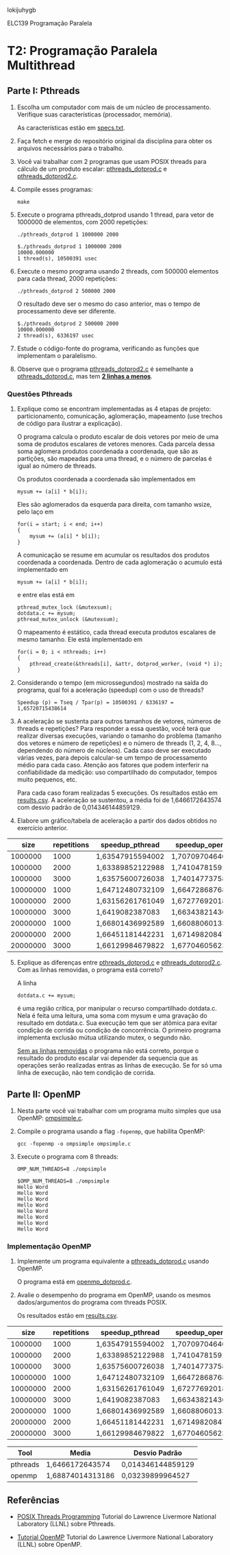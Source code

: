 lokijuhygb

ELC139 Programação Paralela

# T2: Programação Paralela Multithread 

## Parte I: Pthreads

1. Escolha um computador com mais de um núcleo de processamento. Verifique suas características (processador, memória).

    As características estão em [specs.txt](specs.txt).

2. Faça fetch e merge do repositório original da disciplina para obter os arquivos necessários para o trabalho.

3. Você vai trabalhar com 2 programas que usam POSIX threads para cálculo de um produto escalar: [pthreads_dotprod.c](pthreads_dotprod/pthreads_dotprod.c) e [pthreads_dotprod2.c](pthreads_dotprod/pthreads_dotprod2.c).

4. Compile esses programas:

    ```
    make
    ```

5. Execute o programa pthreads_dotprod usando 1 thread, para vetor de 1000000 de elementos, com 2000 repetições:

    ```
    ./pthreads_dotprod 1 1000000 2000
    ```

    ```
    $./pthreads_dotprod 1 1000000 2000
    10000.000000
    1 thread(s), 10500391 usec
    ```

6. Execute o mesmo programa usando 2 threads, com 500000 elementos para cada thread, 2000 repetições:

    ```
    ./pthreads_dotprod 2 500000 2000
    ```

    O resultado deve ser o mesmo do caso anterior, mas o tempo de processamento deve ser diferente.

    ```
    $./pthreads_dotprod 2 500000 2000
    10000.000000
    2 thread(s), 6336197 usec
    ```

7. Estude o código-fonte do programa, verificando as funções que implementam o paralelismo.

8. Observe que o programa [pthreads_dotprod2.c](pthreads_dotprod/pthreads_dotprod2.c) é semelhante a [pthreads_dotprod.c](pthreads_dotprod/pthreads_dotprod.c), mas tem **[2 linhas a menos](pthreads_dotprod/output_diff_pdp_pdp2.txt)**.


### Questões Pthreads


1. Explique como se encontram implementadas as 4 etapas de projeto: particionamento, comunicação, aglomeração, mapeamento (use trechos de código para ilustrar a explicação).

    O programa calcula o produto escalar de dois vetores por meio de uma soma de produtos escalares de vetores menores. Cada parcela dessa soma aglomera produtos coordenada a coordenada, que são as partições, são mapeadas para uma thread, e o número de parcelas é igual ao número de threads.


    Os produtos coordenada a coordenada são implementados em

    ```
    mysum += (a[i] * b[i]);
    ```

    Eles são aglomerados da esquerda para direita, com tamanho wsize, pelo laço em 

    ```
    for(i = start; i < end; i++)
    {
        mysum += (a[i] * b[i]);
    }
    ```

    A comunicação se resume em acumular os resultados dos produtos coordenada a coordenada. Dentro de cada aglomeração o acumulo está implementado em 

    ```
    mysum += (a[i] * b[i]);
    ```

    e entre elas está em

    ```
    pthread_mutex_lock (&mutexsum);
    dotdata.c += mysum;
    pthread_mutex_unlock (&mutexsum);
    ```

    O mapeamento é estático, cada thread executa produtos escalares de mesmo tamanho. Ele está implementado em

    ```
    for(i = 0; i < nthreads; i++)
    {
        pthread_create(&threads[i], &attr, dotprod_worker, (void *) i);
    }
    ```

2. Considerando o tempo (em microssegundos) mostrado na saída do programa, qual foi a aceleração (speedup) com o uso de threads?

    ```
    Speedup (p) = Tseq / Tpar(p) = 10500391 / 6336197 = 1,65720715438614
    ```

3. A aceleração se sustenta para outros tamanhos de vetores, números de threads e repetições? Para responder a essa questão, você terá que realizar diversas execuções, variando o tamanho do problema (tamanho dos vetores e número de repetições) e o número de threads (1, 2, 4, 8..., dependendo do número de núcleos). Cada caso deve ser executado várias vezes, para depois calcular-se um tempo de processamento médio para cada caso. Atenção aos fatores que podem interferir na confiabilidade da medição: uso compartilhado do computador, tempos muito pequenos, etc.

    Para cada caso foram realizadas 5 execuções. Os resultados estão em [results.csv](results.csv). A aceleração se sustentou, a média foi de 1,6466172643574 com desvio padrão de 0,014346144859129.


4. Elabore um gráfico/tabela de aceleração a partir dos dados obtidos no exercício anterior.

| size     | repetitions | speedup_pthread  | speedup_openmp   | 
|----------|-------------|------------------|------------------| 
| 1000000  | 1000        | 1,63547915594002 | 1,70709704640299 | 
| 1000000  | 2000        | 1,63389852122988 | 1,7410478159156  | 
| 1000000  | 3000        | 1,63575600726038 | 1,74014773758552 | 
| 10000000 | 1000        | 1,64712480732109 | 1,66472868768994 | 
| 10000000 | 2000        | 1,63156261761049 | 1,67277692018209 | 
| 10000000 | 3000        | 1,6419082387083  | 1,6634382143647  | 
| 20000000 | 1000        | 1,66801436992589 | 1,66088060133683 | 
| 20000000 | 2000        | 1,66451181442231 | 1,67149820847408 | 
| 20000000 | 3000        | 1,66129984679822 | 1,67704605623503 | 


5. Explique as diferenças entre [pthreads_dotprod.c](pthreads_dotprod/pthreads_dotprod.c) e [pthreads_dotprod2.c](pthreads_dotprod/pthreads_dotprod2.c). Com as linhas removidas, o programa está correto?

    A linha

    ```
    dotdata.c += mysum;
    ```

    é uma região crítica, por manipular o recurso compartilhado dotdata.c. Nela é feita uma leitura, uma soma com mysum e uma gravação do resultado em dotdata.c. Sua execução tem que ser atômica para evitar condição de corrida ou condição de concorrência. O primeiro programa implementa exclusão mútua utilizando mutex, o segundo não.

    [Sem as linhas removidas](output_diff_pdp_pdp2.txt) o programa não está correto, porque o resultado do produto escalar vai depender da sequencia que as operações serão realizadas entras as linhas de execução. Se for só uma linha de execução, não tem condição de corrida.



## Parte II: OpenMP


1. Nesta parte você vai trabalhar com um programa muito simples que usa OpenMP: [ompsimple.c](openmp/ompsimple.c).

2. Compile o programa usando a flag `-fopenmp`, que habilita OpenMP:

    ```
    gcc -fopenmp -o ompsimple ompsimple.c
    ```

3. Execute o programa com 8 threads:

    ```
    OMP_NUM_THREADS=8 ./ompsimple
    ```

    ```
    $OMP_NUM_THREADS=8 ./ompsimple
    Hello Word
    Hello Word
    Hello Word
    Hello Word
    Hello Word
    Hello Word
    Hello Word
    Hello Word
    ```

### Implementação OpenMP

1. Implemente um programa equivalente a [pthreads_dotprod.c](pthreads_dotprod/pthreads_dotprod.c) usando OpenMP.

    O programa está em [openmp_dotprod.c](openmp/openmp_dotprod.c).

2. Avalie o desempenho do programa em OpenMP, usando os mesmos dados/argumentos do programa com threads POSIX. 

    Os resultados estão em [results.csv](results.csv).

| size     | repetitions | speedup_pthread  | speedup_openmp   | 
|----------|-------------|------------------|------------------| 
| 1000000  | 1000        | 1,63547915594002 | 1,70709704640299 | 
| 1000000  | 2000        | 1,63389852122988 | 1,7410478159156  | 
| 1000000  | 3000        | 1,63575600726038 | 1,74014773758552 | 
| 10000000 | 1000        | 1,64712480732109 | 1,66472868768994 | 
| 10000000 | 2000        | 1,63156261761049 | 1,67277692018209 | 
| 10000000 | 3000        | 1,6419082387083  | 1,6634382143647  | 
| 20000000 | 1000        | 1,66801436992589 | 1,66088060133683 | 
| 20000000 | 2000        | 1,66451181442231 | 1,67149820847408 | 
| 20000000 | 3000        | 1,66129984679822 | 1,67704605623503 | 


| Tool     | Media            | Desvio Padrão     | 
|----------|------------------|-------------------| 
| pthreads | 1,6466172643574  | 0,014346144859129 | 
| openmp   | 1,68874014313186 | 0,03239899964527  | 


## Referências

- [POSIX Threads Programming](http://www.llnl.gov/computing/tutorials/pthreads/)
Tutorial do Lawrence Livermore National Laboratory (LLNL) sobre Pthreads.

- [Tutorial OpenMP](https://computing.llnl.gov/tutorials/openMP/)
Tutorial do Lawrence Livermore National Laboratory (LLNL) sobre OpenMP.
